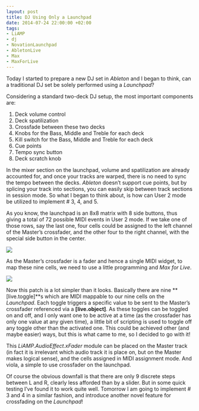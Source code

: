 ```yaml
---
layout: post
title: DJ Using Only a Launchpad
date: 2014-07-24 22:00:00 +02:00
tags:
- LiAMP
- dj
- NovationLaunchpad
- AbletonLive
- Max
- MaxForLive
---
```

Today I started to prepare a new DJ set in *Ableton* and I began to think, can a traditional DJ set be solely performed using a *Launchpad*?

Considering a standard two-deck DJ setup, the most important components are:
1. Deck volume control
2. Deck spatilization
3. Crossfade between these two decks
4. Knobs for the Bass, Middle and Treble for each deck
5. Kill switch for the Bass, Middle and Treble for each deck
6. Cue points
7. Tempo sync button
8. Deck scratch knob

In the mixer section on the launchpad, volume and spatilization are already accounted for, and once your tracks are warped, there is no need to sync the tempo between the decks. *Ableton* doesn’t support cue points, but by splicing your track into sections, you can easily skip between track sections in session mode. So what I began to think about, is how can User 2 mode be utilized to implement # 3, 4, and 5.

As you know, the launchpad is an 8x8 matrix with 8 side buttons, thus giving a total of 72 possible MIDI events in User 2 mode. If we take one of those rows, say the last one, four cells could be assigned to the left channel of the Master’s crossfader, and the other four to the right channel, with the special side button in the center.

![]({{site.url}}/assets/images/posts/2014/14-07-24/01.png)

As the Master’s crossfader is a fader and hence a single MIDI widget, to map these nine cells, we need to use a little programming and *Max for Live*.

![]({{site.url}}/assets/images/posts/2014/14-07-24/02.png)

Now this patch is a lot simpler than it looks. Basically there are nine **[live.toggle]**s which are MIDI mappable to our nine cells on the *Launchpad*. Each toggle triggers a specific value to be sent to the Master’s crossfader referenced via a **[live.object]**. As these toggles can be toggled on and off, and I only want one to be active at a time (as the crossfader has only one value at any given time), a little bit of scripting is used to toggle off any toggle other than the activated one. This could be achieved other (and maybe easier) ways, but this is what came to me, so I decided to go with it!

This *LiAMP.AudioEffect.xFader* module can be placed on the Master track (in fact it is irrelevant which audio track it is place on, but on the Master makes logical sense), and the cells assigned in MIDI assignment mode. And viola, a simple to use crossfader on the launchpad.

Of course the obvious downfall is that there are only 9 discrete steps between L and R, clearly less afforded than by a slider. But in some quick testing I’ve found it to work quite well. Tomorrow I am going to implement # 3 and 4 in a similar fashion, and introduce another novel feature for crossfading on the *Launchpad*!
